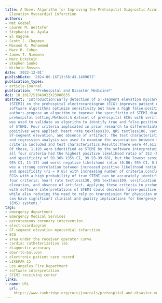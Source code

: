 ```yaml
---
title: A Novel Algorithm for Improving the Prehospital Diagnostic Accuracy of ST-Segment
  Elevation Myocardial Infarction
authors:
- Mat Goebel
- Lauren M. Westafer
- Stephanie A. Ayala
- El Ragone
- Scott J. Chapman
- Masood R. Mohammed
- Marc R. Cohen
- James T. Niemann
- Marc Eckstein
- Stephen Sanko
- Nichole Bosson
date: '2023-12-01'
publishDate: '2024-06-16T13:56:43.140967Z'
publication_types:
- article-journal
publication: '*Prehospital and Disaster Medicine*'
doi: 10.1017/S1049023X23006635
abstract: 'Introduction:Early detection of ST-segment elevation myocardial infarction
  (STEMI) on the prehospital electrocardiogram (ECG) improves patient outcomes. Current
  software algorithms optimize sensitivity but have a high false-positive rate. The
  authors propose an algorithm to improve the specificity of STEMI diagnosis in the
  prehospital setting.Methods:A dataset of prehospital ECGs with verified outcomes
  was used to validate an algorithm to identify true and false-positive software interpretations
  of STEMI. Four criteria implicated in prior research to differentiate STEMI true
  positives were applied: heart rate textless130, QRS textless100, verification of
  ST-segment elevation, and absence of artifact. The test characteristics were calculated
  and regression analysis was used to examine the association between the number of
  criteria included and test characteristics.Results:There were 44,611 cases available.
  Of these, 1,193 were identified as STEMI by the software interpretation. Applying
  all four criteria had the highest positive likelihood ratio of 353 (95% CI, 201-595)
  and specificity of 99.96% (95% CI, 99.93-99.98), but the lowest sensitivity (14%;
  95% CI, 11-17) and worst negative likelihood ratio (0.86; 95% CI, 0.84-0.89). There
  was a strong correlation between increased positive likelihood ratio (r2 = 0.90)
  and specificity (r2 = 0.85) with increasing number of criteria.Conclusions:Prehospital
  ECGs with a high probability of true STEMI can be accurately identified using these
  four criteria: heart rate textless130, QRS textless100, verification of ST-segment
  elevation, and absence of artifact. Applying these criteria to prehospital ECGs
  with software interpretations of STEMI could decrease false-positive field activations,
  while also reducing the need to rely on transmission for physician over-read. This
  can have significant clinical and quality implications for Emergency Medical Services
  (EMS) systems.'
tags:
- emergency department
- Emergency Medical Services
- percutaneous coronary intervention
- electrocardiogram
- ST-segment elevation myocardial infarction
- ECG
- area under the receiver operator curve
- cardiac catheterization lab
- diagnostic accuracy
- door-to-balloon
- electronic patient care record
- LIKEPAK 15
- Los Angeles Fire Department
- software interpretation
- STEMI receiving center
links:
- name: URL
  url: 
    https://www.cambridge.org/core/journals/prehospital-and-disaster-medicine/article/novel-algorithm-for-improving-the-prehospital-diagnostic-accuracy-of-stsegment-elevation-myocardial-infarction/2BFB58C6CD1654CCF515685207B2708F
---
```

